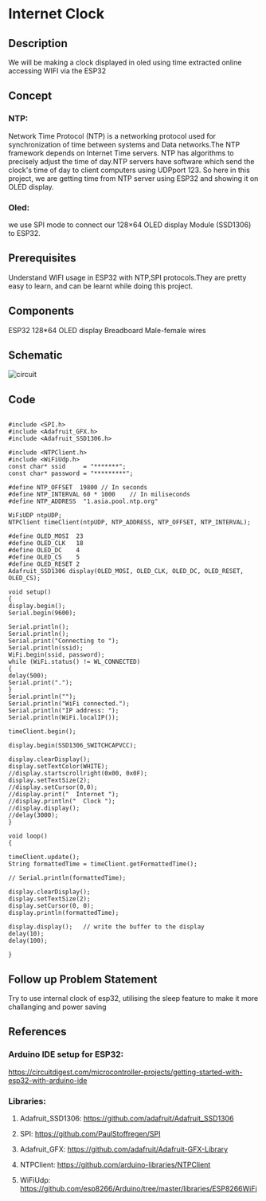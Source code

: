 # Internet Clock
## Description
We will be making a clock displayed in oled using time extracted online accessing WIFI via the ESP32
## Concept
### NTP:
Network Time Protocol (NTP) is a networking protocol used for synchronization of time between systems and Data networks.The NTP framework depends on Internet Time servers. NTP has algorithms to precisely adjust the time of day.NTP servers have software which send the clock's time of day to client computers using UDPport 123. So here in this project, we are getting time from NTP server using ESP32 and showing it on OLED display.

### Oled:
we use SPI mode to connect our 128×64 OLED display Module (SSD1306) to ESP32.
## Prerequisites
Understand WIFI usage in ESP32 with NTP,SPI protocols.They are pretty easy to learn, and can be learnt while doing this project.
## Components
ESP32
128*64 OLED display
Breadboard
Male-female wires
## Schematic
![circuit](https://circuitdigest.com/sites/default/files/circuitdiagram_mic/Circuit-diagram-for-Internet-Clock-using-ESP32-and-OLED-Display.png)
## Code
```#include <WiFi.h>

#include <SPI.h>
#include <Adafruit_GFX.h>
#include <Adafruit_SSD1306.h>

#include <NTPClient.h>
#include <WiFiUdp.h>
const char* ssid     = "*******";
const char* password = "*********";

#define NTP_OFFSET  19800 // In seconds 
#define NTP_INTERVAL 60 * 1000    // In miliseconds
#define NTP_ADDRESS  "1.asia.pool.ntp.org"

WiFiUDP ntpUDP;
NTPClient timeClient(ntpUDP, NTP_ADDRESS, NTP_OFFSET, NTP_INTERVAL);

#define OLED_MOSI  23
#define OLED_CLK   18
#define OLED_DC    4
#define OLED_CS    5
#define OLED_RESET 2
Adafruit_SSD1306 display(OLED_MOSI, OLED_CLK, OLED_DC, OLED_RESET, OLED_CS);

void setup()
{
display.begin();
Serial.begin(9600);

Serial.println();
Serial.println();
Serial.print("Connecting to ");
Serial.println(ssid);
WiFi.begin(ssid, password);
while (WiFi.status() != WL_CONNECTED)
{
delay(500);
Serial.print(".");
}
Serial.println("");
Serial.println("WiFi connected.");
Serial.println("IP address: ");
Serial.println(WiFi.localIP());

timeClient.begin();

display.begin(SSD1306_SWITCHCAPVCC);

display.clearDisplay();
display.setTextColor(WHITE);
//display.startscrollright(0x00, 0x0F);
display.setTextSize(2);
//display.setCursor(0,0);
//display.print("  Internet ");
//display.println("  Clock ");
//display.display();
//delay(3000);
}

void loop()
{

timeClient.update();
String formattedTime = timeClient.getFormattedTime();

// Serial.println(formattedTime);

display.clearDisplay();
display.setTextSize(2);
display.setCursor(0, 0);
display.println(formattedTime);

display.display();   // write the buffer to the display
delay(10);
delay(100);

}
```
## Follow up Problem Statement
Try to use internal clock of esp32, utilising the sleep feature to make it more challanging and power saving
## References
### Arduino IDE setup for ESP32:
https://circuitdigest.com/microcontroller-projects/getting-started-with-esp32-with-arduino-ide
### Libraries:
1. Adafruit_SSD1306: https://github.com/adafruit/Adafruit_SSD1306

2. SPI: https://github.com/PaulStoffregen/SPI

3. Adafruit_GFX: https://github.com/adafruit/Adafruit-GFX-Library

4. NTPClient:  https://github.com/arduino-libraries/NTPClient

5. WiFiUdp: https://github.com/esp8266/Arduino/tree/master/libraries/ESP8266WiFi
